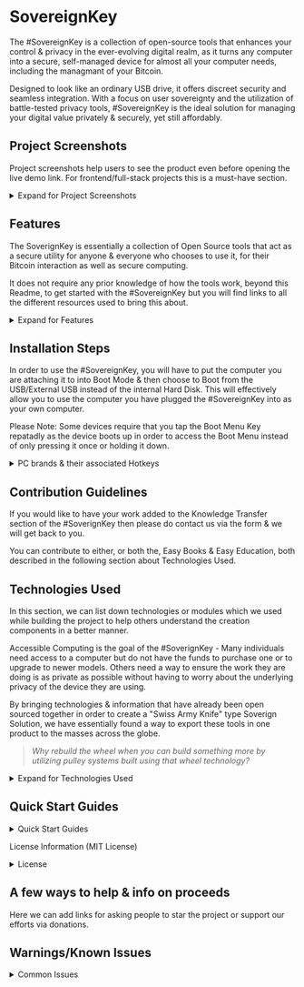 # SovereignKey

The #SovereignKey is a collection of open-source tools that enhances your control & privacy in the ever-evolving digital realm, as it turns any computer into a secure, self-managed device for almost all your computer needs, including the managmant of your Bitcoin.

Designed to look like an ordinary USB drive, it offers discreet security and seamless integration. With a focus on user sovereignty and the utilization of battle-tested privacy tools, #SovereignKey is the ideal solution for managing your digital value privately & securely, yet still affordably.

## Project Screenshots

Project screenshots help users to see the product even before opening the live demo link. For frontend/full-stack projects this is a must-have section.
<details> <summary>Expand for Project Screenshots</summary>
</details>

## Features

The SoverignKey is essentially a collection of Open Source tools that act as a secure utility for anyone & everyone who chooses to use it, for their Bitcoin interaction as well as secure computing.

It does not require any prior knowledge of how the tools work, beyond this Readme, to get started with the #SovereignKey but you will find links to all the different resources used to bring this about.
<details> <summary>Expand for Features</summary>
</details>

## Installation Steps

In order to use the #SovereignKey, you will have to put the computer you are attaching it to into Boot Mode & then choose to Boot from the USB/External USB instead of the internal Hard Disk. This will effectively allow you to use the computer you have plugged the #SovereignKey into as your own computer.

Please Note: Some devices require that you tap the Boot Menu Key repatadly as the device boots up in order to access the Boot Menu instead of only pressing it once or holding it down.

<details> <summary>PC brands & their associated Hotkeys</summary>

Here is a list of PC brands and their associated hotkeys for entering the boot menu:

| Computer Manufacturer  | Boot Menu Key |
| ------------- | ------------- |
| ACER SERIES  | Esc, F12, F9  |
| ASUS SERIES  | Esc, F8  |
| COMPAQ  | Esc, F9  |
| DELL SERIES  | F12  |
| HP SERIES  | Esc, F9  |
| LENOVO SERIES  | F12, F8, F10  |
| SAMSUNG SERIES  | F12, Esc  |
| SONY SERIES  | F10, F11, ASSIST  |
| TOSHIBA SERIES  | F12  |

| MOTHERBOARDS | Boot Menu Key |
| ------------- | ------------- |
| ASUS   | F8  |
| GIGABYTE  | F12  |
| MSI  | F11  |
| INTEL  | F10  |
| ASROCK  | F11  |
| EVGA  | F7  |
| ASROCK  | F11  |

| OTHER MANUFACTURERS | Boot Menu Key |
| ------------- | ------------- |
| XIAOMI   | Fn +F2 (Choose Boot Menu)  |
| PANASONIC   | F2 (go to the exit and then choose boot order)  |
| NEC   | F5  |
| PACKARD BELL   | F8  |
| eMCHINES   | F12  |
| FUJITSU   | F12  |
| GATEWAY   | F11, Esc, F10  |
| iBALL   | F9 (Choose your media under boot option)  |
| HUAWEI   | F2  |
| SHARP   | F9  |

</details>

## Contribution Guidelines

If you would like to have your work added to the Knowledge Transfer section of the #SoverignKey then please do contact us via the form & we will get back to you.

You can contribute to either, or both the, Easy Books & Easy Education, both described in the following section about Technologies Used.

## Technologies Used

In this section, we can list down technologies or modules which we used while building the project to help others understand the creation components in a better manner.

Accessible Computing is the goal of the #SoverignKey - Many individuals need access to a computer but do not have the funds to purchase one or to upgrade to newer models. Others need a way to ensure the work they are doing is as private as possible without having to worry about the underlying privacy of the device they are using.

By bringing technologies & information that have already been open sourced together in order to create a "Swiss Army Knife" type Soverign Solution, we have essentially found a way to export these tools in one product to the masses across the globe.

>*Why rebuild the wheel when you can build something more by utilizing pulley systems built using that wheel technology?*

<details> <summary>Expand for Technologies Used</summary>

The Operating System (OS) used for the #SovereignKey is [Tails](https://tails.net) ~ Used by Human Rights Activits & Journalists around the World, is a portable operating system capable of protecting against surveillance and censorship. It makes use of the Tor network by default to protect your privacy online. To assit in this, it includes a selection of applications to work on sensitive documents and communicate securely. Everything in Tails is ready-to-use and has safe defaults.

Combining Tails, Bitcoin Core & the technologies below allow for strong anonymity for transactions and secure encrypted storage for your computer needs. 

<details> <summary>BAILS</summary>

[BAILS](https://github.com/BenWestgate/Bails) - Installs Bitcoin Core on the encrypted Persistent Storage of Tails, creates and recovers Bitcoin Core wallets from Codex32 (BIP93) seed backups, and creates backup Bails USB sticks and shareable blank Bails USB sticks. It ensures your money is protected from surveillance, censorship, and confiscation, leaving no trace of your Bitcoin use on the computer or the Internet.

</details>

<details> <summary>Sparrow Wallet</summary>

[Sparrow Wallet](https://www.sparrowwallet.com) - Sparrow is a Bitcoin wallet for those who value financial self sovereignty. Sparrow’s emphasis is on security, privacy and usability & prides itself on not hiding information from you - on the contrary it attempts to provide as much detail as possible about your transactions and UTXOs, but in a way that is manageable and usable

</details>

<details> <summary>Electrum Wallet</summary>

[Electrum Wallet](https://electrum.org/) - This wallet is added into Tails by Default & has been a Bitcoin Desktop Wallet of choice since its creation in 2011. Electrum’s focus is speed, with low resource usage and simplifying Bitcoin.

</details>

<details> <summary>Knowledge Transfer</summary>

>***Easy Books - A collection of curated Books around Bitcoin & Financial Literacy.***

- [The Bitcoin Whitepaper in various Languages](https://exonumia.africa) by Satoshi Nakamoto

- [2nd Edition: The Simplest Bitcoin Book Ever Written](https://d.nostr.build/tIkvB3qVy5jVkH48.pdf) by Keysa Luna
  
- [Bitcoin: Everything in 21 Pages](url) by Bitcoin Reserve 

- [The Bitcoin Standard](url) by Saifedean Ammous

- [Inventing Bitcoin](url) by Yan Pritzker

- [Bitcoin For Business](url) by Student of Bitcoin 

- [Codex32 - Shamir Secret Sharing Scheme](https://secretcodex32.com/docs/index.html) by Leon Olsson Curr & Pearlwart Snead

> ***Easy Education - A colllection of Media Based education around Bitcoin***

[The World’s First Kids Cartoon about Bitcoin!](https://www.youtube.com/watch?v=_ekzsZZGfsk) by Tuttle Twins 

</details>

</details>

## Quick Start Guides

<details> <summary>Quick Start Guides</summary>

Project demo URL helps the viewer to see live projects easily. We can also use this to show live previews to prospective interviewers quickly during interviews.

We have brought together Quick Start Guides for all the Tools mentioned above to make it easier to get started & make the most out of your journey with your #SovereignKey.

</details>

License Information (MIT License)

<details> <summary>License</summary>

Copyright (c) 2024 Nikolai Tjongarero

Permission is hereby granted, free of charge, to any person obtaining a copy
of this software and associated documentation files (the "Software"), to deal
in the Software without restriction, including without limitation the rights
to use, copy, modify, merge, publish, distribute, sublicense, and/or sell
copies of the Software, and to permit persons to whom the Software is
furnished to do so, subject to the following conditions:

The above copyright notice and this permission notice shall be included in
all copies or substantial portions of the Software.

THE SOFTWARE IS PROVIDED "AS IS", WITHOUT WARRANTY OF ANY KIND, EXPRESS OR
IMPLIED, INCLUDING BUT NOT LIMITED TO THE WARRANTIES OF MERCHANTABILITY,
FITNESS FOR A PARTICULAR PURPOSE AND NONINFRINGEMENT. IN NO EVENT SHALL THE
AUTHORS OR COPYRIGHT HOLDERS BE LIABLE FOR ANY CLAIM, DAMAGES OR OTHER
LIABILITY, WHETHER IN AN ACTION OF CONTRACT, TORT OR OTHERWISE, ARISING FROM,
OUT OF OR IN CONNECTION WITH THE SOFTWARE OR THE USE OR OTHER DEALINGS IN
THE SOFTWARE.

</details>

## A few ways to help & info on proceeds

Here we can add links for asking people to star the project or support our efforts via donations.

## Warnings/Known Issues

<details> <summary>Common Issues</summary>

- Tails does not start at all on Mac models that use the Apple M1 chip and on many other Mac models. Here is a list of all current Known Issues with trying to get Tails to boot on various hardware.

</details>
